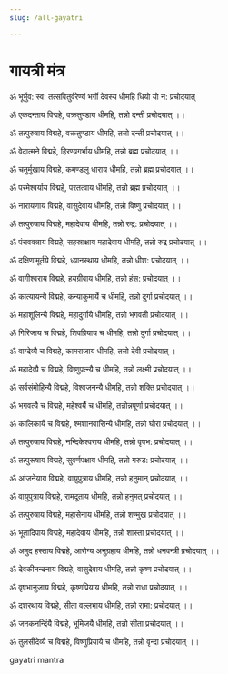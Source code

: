 ```yaml
---
slug: /all-gayatri

---
```

# गायत्री मंत्र

ॐ भूर्भुव: स्व: तत्सवितुर्वरेण्यं भर्गो देवस्य धीमहि धियो यो न: प्रचोदयात्
 
ॐ एकदन्ताय विद्महे, वक्रतुण्डाय धीमहि, तन्नो दन्ती प्रचोदयात् ।।
 
ॐ तत्पुरुषाय विद्महे, वक्रतुण्डाय धीमहि, तन्नो दन्ती प्रचोदयात् ।।
 
ॐ वेदात्मने विद्महे, हिरण्यगर्भाय धीमहि, तन्नो ब्रह्म प्रचोदयात् ।।
 
ॐ चतुर्मुखाय विद्महे, कमण्डलु धाराय धीमहि, तन्नो ब्रह्म प्रचोदयात् ।।
 
ॐ परमेश्वर्याय विद्महे, परतत्वाय धीमहि, तन्नो ब्रह्म प्रचोदयात् ।।
 
ॐ नारायणाय विद्महे, वासुदेवाय धीमहि, तन्नो विष्णु प्रचोदयात् ।।
 
ॐ तत्पुरुषाय विद्महे, महादेवाय धीमहि, तन्नो रुद्र: प्रचोदयात् ।।
 
ॐ पंचवक्त्राय विद्महे, सहस्राक्षाय महादेवाय धीमहि, तन्नो रुद्र प्रचोदयात् ।।
 
ॐ दक्षिणामूर्तये विद्महे, ध्यानस्थाय धीमहि, तन्नो धीश: प्रचोदयात् ।।
 
ॐ वागीश्वराय विद्महे, हयग्रीवाय धीमहि, तन्नो हंस: प्रचोदयात् ।।
 
ॐ कात्यायन्यै विद्महे, कन्याकुमार्ये च धीमहि, तन्नो दुर्गा प्रचोदयात् ।।
 
ॐ महाशूलिन्यै विद्महे, महादुर्गायै धीमहि, तन्नो भगवती प्रचोदयात् ।।
 
ॐ गिरिजाय च विद्महे, शिवप्रियाय च धीमहि, तन्नो दुर्गा प्रचोदयात् ।।
 
ॐ वाग्देव्यै च विद्महे, कामराजाय धीमहि, तन्नो देवी प्रचोदयात् ।
 
ॐ महादेव्यै च विद्महे, विष्णुपत्न्यै च धीमहि, तन्नो लक्ष्मी प्रचोदयात् ।।
 
ॐ सर्वसंमोहिन्यै विद्महे, विश्वजनन्यै धीमहि, तन्नो शक्ति प्रचोदयात् ।।
 
ॐ भगवत्यै च विद्महे, महेश्वर्यै च धीमहि, तन्नोन्नपूर्णा प्रचोदयात् ।।
 
ॐ कालिकायै च विद्महे, श्मशानवासिन्यै धीमहि, तन्नो घोरा प्रचोदयात् ।। 
 
ॐ तत्पुरुषाय विद्महे, नन्दिकेश्वराय धीमहि, तन्नो वृषभ: प्रचोदयात् ।।
 
ॐ तत्पुरूषाय विद्महे, सुवर्णपक्षाय धीमहि, तन्नो गरुड: प्रचोदयात् ।।
 
ॐ आंजनेयाय विद्महे, वायुपुत्राय धीमहि, तन्नो हनुमान् प्रचोदयात् ।।
 
ॐ वायुपुत्राय विद्महे, रामदूताय धीमहि, तन्नो हनुमत् प्रचोदयात् ।।
 
ॐ तत्पुरुषाय विद्महे, महासेनाय धीमहि, तन्नो शण्मुख प्रचोदयात् ।।
 
ॐ भूतादिपाय विद्महे, महादेवाय धीमहि, तन्नो शास्ता प्रचोदयात् ।।
 
ॐ अमुद हस्ताय विद्महे, आरोग्य अनुग्रहाय धीमहि, तन्नो धनवन्त्री प्रचोदयात् ।।
 
ॐ देवकीनन्दनाय विद्महे, वासुदेवाय धीमहि, तन्नो कृष्ण प्रचोदयात् ।।
 
ॐ वृषभानुजाय विद्महे, कृष्णप्रियाय धीमहि, तन्नो राधा प्रचोदयात् ।।

ॐ दशरथाय विद्महे, सीता वल्लभाय धीमहि, तन्नो रामा: प्रचोदयात् ।।
 
ॐ जनकनन्दिंयै विद्महे, भूमिजयै धीमहि, तन्नो सीता प्रचोदयात् ।।
 
ॐ तुलसीदेव्यै च विद्महे, विष्णुप्रियायै च धीमहि, तन्नो वृन्दा प्रचोदयात् ।। 

<span class='index-text'> gayatri mantra</span>
